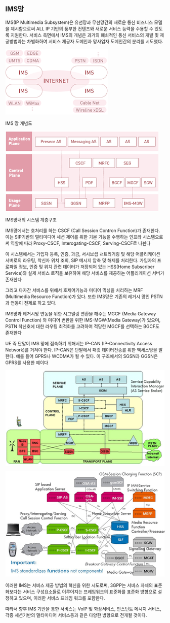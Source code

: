## IMS망

IMS(IP Multimedia Subsystem)은 유선망과 무선망간의 새로운 통신 비즈니스 모델을 제시함으로써 ALL IP 기반의 풍부한 컨텐츠와 새로운 서비스 능력을 수용할 수 있도록 지원한다. 서비스 측면에서 IMS의 개념은 과거의 폐쇠적인 통신 서비스의 개발 및 제공방법과는 차별화하여 서비스 제공자 도메인과 망사업자 도메인간의 분리를 시도했다.

![IMS망 개념도](./images/01_1.gif)

IMS 망 개념도





![IMS 망내의 시스템 계층구조](./images/01_2.gif)

IMS망내의 시스템 계층구조



IMS망에서는 호처리를 하는 CSCF (Call Session Contron Function)가 존재한다. 이는 SIP기반의 멀티미디어 세션 제어를 위한 기본 기능을 수행하는 인프라 시스템으로써 역할에 따라 Proxy-CSCF, Interogating-CSCF, Serving-CSCF로 나뉜다

이 시스템에서는 가입자 등록, 인증, 과금, 서시브셥 ㄹ트리거링 및 해당 어플리케이션 서버로의 라우팅, 착신자 위치 조회, SIP 메시지 압축 및 해제를 처리한다. 가입자의 프로파일 정보, 인증 및 위치 관련 데이터가 저장되어 있는 HSS(Home Subscriber Service)와 실제 서비스 로직을 보유하여 해당 서비스를 제공하는 어플리케이션 서버가 존재한다

그리고 다자간 서비스를 위해서 호제어기능과 미디어 믹싱을 처리하는 MRF (Multimedia Resource Function)가 있다. 또한 IMS망은 기존의 레거시 망인 PSTN과 연동이 전제로 하고 있다.

IMS망과 레거시망 연동을 위한 시그널링 변환을 해주는 MGCF (Media Gateway Control Function) 와 미디어 변환을 위한 IMS-MGW(Media Gateway)가 있으며, PSTN 착신호에 대한 라우팅 최적화를 고려하여 적당한 MGCF를 선택하는 BGCF도 존재한다

UE 즉 단말이 IMS 망에 접속하기 위해서는 IP-CAN (IP-Connectivity Access Network)를 거쳐야 한다. IP-CAN은 단말에서 패킷 데이터전송를 위한 엑세스망을 말한다. 예를 들어 GPRS나 WCDMA가 될 수 있다. 이 구조에서의 SGSN과 GGSN은 GPRS를 사용한 예이다

![IMS 시스템 연동 구조](./images/01_3.gif)

![](./images/01_4.gif)



이러한 IMS는 서비스 제공 방법의 혁신을 위한 시도로써, 3GPP는 서비스 자체의 표준화보다는 서비스 구성요소들로 이루어지는 프레임워크의 표준화를 표준화 방향으로 설정하고 있으며, 이러한 서비스 프레임 워크를 포함한다.

따라서 향후 IMS 기반을 통한 서비스는 VoIP 및 화상서비스, 인스턴트 메시지 서비스, 각종 세션기반의 멀티미디어 서비스등과 같은 다양한 방향으로 전개될 것이다.